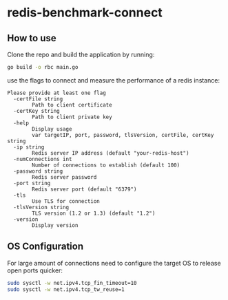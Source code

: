 # redis-benchmark-connect

## How to use

Clone the repo and build the application by running:
```bash
go build -o rbc main.go
```

use the flags to connect and measure the performance of a redis instance:

```text
Please provide at least one flag
  -certFile string
    	Path to client certificate
  -certKey string
    	Path to client private key
  -help
    	Display usage
        var targetIP, port, password, tlsVersion, certFile, certKey string
  -ip string
    	Redis server IP address (default "your-redis-host")
  -numConnections int
    	Number of connections to establish (default 100)
  -password string
    	Redis server password
  -port string
    	Redis server port (default "6379")
  -tls
    	Use TLS for connection
  -tlsVersion string
    	TLS version (1.2 or 1.3) (default "1.2")
  -version
    	Display version

```

## OS Configuration

For large amount of connections need to configure the target OS to release open ports quicker:

```bash
sudo sysctl -w net.ipv4.tcp_fin_timeout=10
sudo sysctl -w net.ipv4.tcp_tw_reuse=1
```
